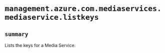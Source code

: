 # `management.azure.com.mediaservices.mediaservice.listkeys`

## `summary`
Lists the keys for a Media Service.


